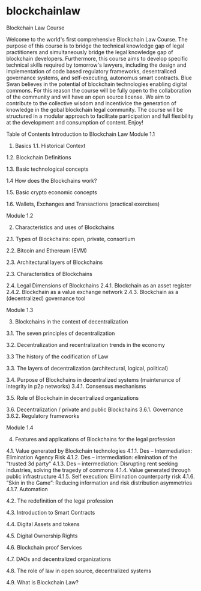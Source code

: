 # blockchainlaw
Blockchain Law Course

Welcome to the world's first comprehensive Blockchain Law Course. The purpose of this course is to bridge the technical knowledge gap of legal practitioners and simultaneously bridge the legal knowledge gap of blockchain developers. Furthermore, this course aims to develop specific technical skills required by tomorrow's lawyers, including the design and implementation of code based regulatory frameworks, desentraliced governance systems, and self-executing, autonomus smart contracts. 
Blue Swan believes in the potential of blockchain technologies enabling digital commons.
For this reason the course will be fully open to the collaboration of the community and will have an open source license. We aim to contribute to the collective wisdom and incentivice the generation of knowledge in the gobal blockchain legal community. The course will be structured in a modular approach to facilitate participation and full flexibility at the development and consumption of content. 
Enjoy!

Table of Contents Introduction to Blockchain Law
Module 1.1

1.	Basics
1.1.	Historical Context 

1.2.	Blockchain Definitions 

1.3.	Basic technological concepts 

1.4   How does the Blockchains work?

1.5.	Basic crypto economic concepts 

1.6.	Wallets, Exchanges and Transactions (practical exercises)

Module 1.2

2.	Characteristics and uses of Blockchains

2.1.	Types of Blockchains: open, private, consortium

2.2.	Bitcoin and Ethereum (EVM) 

2.3.	Architectural layers of Blockchains 

2.3.	Characteristics of Blockchains 

2.4.	Legal Dimensions of Blockchains
  2.4.1.	Blockchain as an asset register 
  2.4.2.	Blockchain as a value exchange network 
  2.4.3.	Blockchain as a (decentralized) governance tool 

Module 1.3

3.	Blockchains in the context of decentralization

3.1.	The seven principles of decentralization

3.2.	Decentralization and recentralization trends in the economy

3.3   The history of the codification of Law

3.3.	The layers of decentralization (architectural, logical, political)

3.4.	Purpose of Blockchains in decentralized systems (maintenance of integrity in p2p networks)
  3.4.1.	Consensus mechanisms 

3.5.	Role of Blockchain in decentralized organizations 

3.6.	Decentralization / private and public Blockchains
  3.6.1.	Governance
  3.6.2.	Regulatory frameworks

Module 1.4

4.	Features and applications of Blockchains for the legal profession

4.1.	Value generated by Blockchain technologies 
  4.1.1.	Des – Intermediation: Elimination Agency Risk
  4.1.2.	Des – intermediation: elimination of the "trusted 3d party"
  4.1.3.	Des – intermediation: Disrupting rent seeking industries, solving the tragedy of commons
  4.1.4.	Value generated through public infrastructure
  4.1.5.	Self execution: Elimination counterparty risk
  4.1.6.	“Skin in the Game”: Reducing information and risk distribution asymmetries
  4.1.7.	Automation
  
4.2.	The redefinition of the legal profession 

4.3.	Introduction to Smart Contracts

4.4.	Digital Assets and tokens 

4.5.	Digital Ownership Rights

4.6.	Blockchain proof Services 

4.7.	DAOs and decentralized organizations

4.8.	The role of law in open source, decentralized systems

4.9.	What is Blockchain Law?
